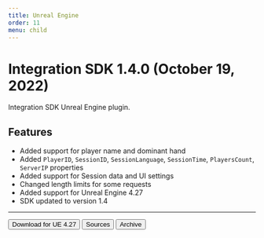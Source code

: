 ```yaml
---
title: Unreal Engine
order: 11
menu: child
---
```


# Integration SDK 1.4.0 (October 19, 2022)

Integration SDK Unreal Engine plugin.

## Features
- Added support for player name and dominant hand
- Added `PlayerID`, `SessionID`, `SessionLanguage`, `SessionTime`, `PlayersCount`, `ServerIP` properties
- Added support for Session data and UI settings
- Changed length limits for some requests
- Added support for Unreal Engine 4.27
- SDK updated to version 1.4

<hr>
<button onclick="window.open('https://github.com/arvi-vr/unreal-integration/releases/download/1.4.0/ARVIIntegration_UE4.27.zip')" type="button" class="btn btn-dark btn-lg">Download for UE 4.27</button>
<button onclick="window.open('https://github.com/arvi-vr/unreal-integration')" type="button" class="btn btn-dark btn-lg">Sources</button>
<button onclick="window.open('https://github.com/arvi-vr/unreal-integration/releases')" type="button" class="btn btn-dark btn-lg">Archive</button>
